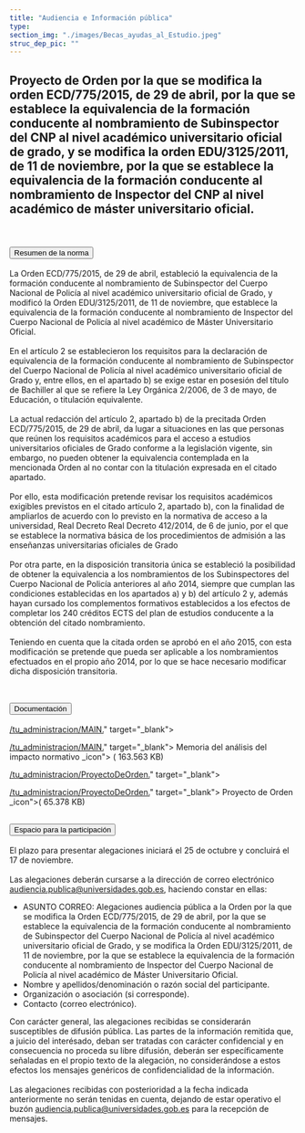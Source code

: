 ```yaml
---
title: "Audiencia e Información pública"
type: 
section_img: "./images/Becas_ayudas_al_Estudio.jpeg"
struc_dep_pic: ""
---
```

## Proyecto de Orden por la que se modifica la orden ECD/775/2015, de 29 de abril, por la que se establece la equivalencia de la formación conducente al nombramiento de Subinspector del CNP al nivel académico universitario oficial de grado, y se modifica la orden EDU/3125/2011, de 11 de noviembre, por la que se establece la equivalencia de la formación conducente al nombramiento de Inspector del CNP al nivel académico de máster universitario oficial.<br><br>
<section>
        <article class="calls">
            <div class="container container-xl">
                <div class="row">
                        <div class="row">
                            <div class="col-lg-12  content_collapse">
                                <div class="accordion" id="accordionPanelsStayOpenExample">
                                    <div class="accordion-item">
                                        <h2 class="accordion-header" id="panelsStayOpen-headingOne">
                                            <button class="accordion-button collapsed" type="button" data-bs-toggle="collapse" data-bs-target="#panelsStayOpen-collapseOne" aria-expanded="false" aria-controls="panelsStayOpen-collapseOne">
                                               Resumen de la norma
                                            </button>
                                        </h2>
                                        <div id="panelsStayOpen-collapseOne" class="accordion-collapse collapse " aria-labelledby="panelsStayOpen-headingOne">
                                            <div class="accordion-body">
                                                <article id="section_link">
                                                    <div class="container-fluid">
                                                        <div class="row">
                                                            <div class="col-12">
                                                              La Orden ECD/775/2015, de 29 de abril, estableció la equivalencia de la formación conducente al nombramiento de Subinspector del Cuerpo Nacional de Policía al nivel académico universitario oficial de Grado, y modificó la Orden EDU/3125/2011, de 11 de noviembre, que establece la equivalencia de la formación conducente al nombramiento de Inspector del Cuerpo Nacional de Policía al nivel académico de Máster Universitario Oficial. <br><br>
								En el artículo 2 se establecieron los requisitos para la declaración de equivalencia de la formación conducente al nombramiento de Subinspector del Cuerpo Nacional de Policía al nivel académico universitario oficial de Grado y, entre ellos, en el apartado b) se exige estar en posesión del título de Bachiller al que se refiere la Ley Orgánica 2/2006, de 3 de mayo, de Educación, o titulación equivalente. <br><br>
								La actual redacción del artículo 2, apartado b) de la precitada Orden ECD/775/2015, de 29 de abril, da lugar a situaciones en las que personas que reúnen los requisitos académicos para el acceso a estudios universitarios oficiales de Grado conforme a la legislación vigente, sin embargo, no pueden obtener la equivalencia contemplada en la mencionada Orden al no contar con la titulación expresada en el citado apartado. <br><br>
								Por ello, esta modificación pretende revisar los requisitos académicos exigibles previstos en el citado artículo 2, apartado b), con la finalidad de ampliarlos de acuerdo con lo previsto en la normativa de acceso a la universidad, Real Decreto Real Decreto 412/2014, de 6 de junio, por el que se establece la normativa básica de los procedimientos de admisión a las enseñanzas universitarias oficiales de Grado<br><br>
								Por otra parte, en la disposición transitoria única se estableció la posibilidad de obtener la equivalencia a los nombramientos de los Subinspectores del Cuerpo Nacional de Policía anteriores al año 2014, siempre que cumplan las condiciones establecidas en los apartados a) y b) del artículo 2 y, además hayan cursado los complementos formativos establecidos a los efectos de completar los 240 créditos ECTS del plan de estudios conducente a la obtención del citado nombramiento. <br><br>
								Teniendo en cuenta que la citada orden se aprobó en el año 2015, con esta modificación se pretende que pueda ser aplicable a los nombramientos efectuados en el propio año 2014, por lo que se hace necesario modificar dicha disposición transitoria. <br><br>
                                                            </div>
                                                        </div>
                                                    </div>
                                                </article>
                                            </div>
                                        </div>
                                    </div>
                                    <div class="accordion-item">
                                        <h2 class="accordion-header" id="panelsStayOpen-headingTwo">
                                            <button class="accordion-button collapsed" type="button" data-bs-toggle="collapse" data-bs-target="#panelsStayOpen-collapseTwo" aria-expanded="false">
                                                Documentación
                                            </button>
                                        </h2>
                                        <div id="panelsStayOpen-collapseTwo" class="accordion-collapse collapse" aria-labelledby="panelsStayOpen-headingTwo">
                                            <div class="accordion-body">
                                                <article id="section_link">
                                                    <div class="container-fluid">
                                                        <div class="row">
                                                            <div class="col-12">
								<div class="col-lg-12 cards_download_cnt">  
			<div class="row"> 
				<div class="download_card"> 
					<a class="card" href="{{<siteurl>}}/documentos/</a><i class="fas fa-external-link-alt"></i>/tu_administracion/MAIN.</a><i class="fas fa-external-link-alt"></i>" target="_blank"> 
					<div class="card-header"> 
						   <i class="fal fa-download"></i> 
					</div> </a> 
					<div class="card-body"> 
						<p class="text_file"><a class="card" href="{{<siteurl>}}/documentos/</a><i class="fas fa-external-link-alt"></i>/tu_administracion/MAIN.</a><i class="fas fa-external-link-alt"></i>" target="_blank">  
						<span class="tit">Memoria del análisis del impacto normativo</span></a> <i class="fal fa-file-</a><i class="fas fa-external-link-alt"></i> </a><i class="fas fa-external-link-alt"></i>_icon"></i> (</a><i class="fas fa-external-link-alt"></i> 163.563 KB)
					</div>
				</div> 	
				<div class="download_card"> 
					<a class="card" href="{{<siteurl>}}/documentos/</a><i class="fas fa-external-link-alt"></i>/tu_administracion/ProyectoDeOrden.</a><i class="fas fa-external-link-alt"></i>" target="_blank"> 
					<div class="card-header"> 
						   <i class="fal fa-download"></i> 
					</div> </a> 
					<div class="card-body"> 
						<p class="text_file"><a class="card" href="{{<siteurl>}}/documentos/</a><i class="fas fa-external-link-alt"></i>/tu_administracion/ProyectoDeOrden.</a><i class="fas fa-external-link-alt"></i>" target="_blank">  
						<span class="tit">Proyecto de Orden</span></a> <i class="fal fa-file-</a><i class="fas fa-external-link-alt"></i> </a><i class="fas fa-external-link-alt"></i>_icon"></i>(</a><i class="fas fa-external-link-alt"></i> 65.378 KB)
					</div>
				</div>
			</div> 
		</div> 
                                                            </div>
                                                        </div>
                                                    </div>
                                                </article>
                                            </div>
                                        </div>
				</div>
                                    <div class="accordion-item">
                                        <h2 class="accordion-header" id="panelsStayOpen-headingTree">
                                            <button class="accordion-button collapsed" type="button" data-bs-toggle="collapse" data-bs-target="#panelsStayOpen-collapseTree" aria-expanded="false">
                                                 Espacio para la participación
                                            </button>
                                        </h2>
                                        <div id="panelsStayOpen-collapseTree" class="accordion-collapse collapse" aria-labelledby="panelsStayOpen-headingTree">
                                            <div class="accordion-body">
                                                <article id="section_link">
                                                    <div class="container-fluid">
                                                        <div class="row">
                                                            <div class="col-12">
								El plazo para presentar alegaciones iniciará el 25 de octubre y concluirá el 17 de noviembre.<br><br>
								Las alegaciones deberán cursarse a la dirección de correo electrónico <a href="mailto:audiencia.publica@universidades.gob.es">audiencia.publica@universidades.gob.es</a>, haciendo constar en ellas:
								<ul>
									<li>ASUNTO CORREO: Alegaciones audiencia pública a la Orden por la que se modifica la Orden ECD/775/2015, de 29 de abril, por la que se establece la equivalencia de la formación conducente al nombramiento de Subinspector del Cuerpo Nacional de Policía al nivel académico universitario oficial de Grado, y se modifica la Orden EDU/3125/2011, de 11 de noviembre, por la que se establece la equivalencia de la formación conducente al nombramiento de Inspector del Cuerpo Nacional de Policía al nivel académico de Máster Universitario Oficial.</li>
									<li>Nombre y apellidos/denominación o razón social del participante. </li>
									<li>Organización o asociación (si corresponde). </li>
									<li>Contacto (correo electrónico). </li>
								</ul>
								Con carácter general, las alegaciones recibidas se considerarán susceptibles de difusión pública. Las partes de la información remitida que, a juicio del interésado, deban ser tratadas con carácter confidencial y en consecuencia no proceda su libre difusión, deberán ser específicamente señaladas en el propio texto de la alegación, no considerándose a estos efectos los mensajes genéricos de confidencialidad de la información.  <br><br>
								Las alegaciones recibidas con posterioridad a la fecha indicada anteriormente no serán tenidas en cuenta, dejando de estar operativo el buzón <a href="mailto:audiencia.publica@universidades.gob.es">audiencia.publica@universidades.gob.es</a> para la recepción de mensajes.
							</div>
                                                        </div>
                                                    </div>
                                                </article>
                                            </div>
                                        </div>
                                    </div>										
                                    </div>
                                </div>
                        </div>
                    </div>
                </div>
            </div>
        </article>
    </section>
